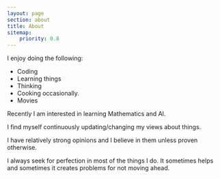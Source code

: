 ```yaml
---
layout: page
section: about
title: About
sitemap:
    priority: 0.8
---
```

I enjoy doing the following:

* Coding
* Learning things
* Thinking
* Cooking occasionally.
* Movies

Recently I am interested in learning Mathematics and AI.

I find myself continuously updating/changing my views about things.

I have relatively strong opinions and I believe in them unless proven otherwise.

I always seek for perfection in most of the things I do. It sometimes helps and sometimes it creates problems for not moving ahead.
